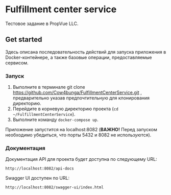 # Fulfillment center service
Тестовое задание в PropVue LLC.
## Get started
Здесь описана последовательность действий для запуска приложения в Docker-контейнере, а также базовые операции, предоставляемые сервисом.
### Запуск
1. Выполните в терминале git clone https://github.com/Cow4bunga/FulfillmentCenterService.git , предварительно указав предпочтительную для клонирования директорию.
2. Перейдите в корневую директорию проекта (`cd ~/FulfillmentCenterService`).
3. Выполните команду `docker-compose up`.

Приложение запустится на localhost:8082 (**ВАЖНО!** Перед запуском необходимо убедиться, что порты 5432 и 8082 не используются).


### Документация
Документация API для проекта будет доступна по следующему URL: 

`http://localhost:8082/api-docs`

Swagger UI доступен по URL:

`http://localhost:8082/swagger-ui/index.html`
